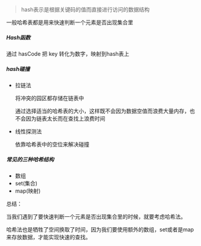 > hash表示是根据关键码的值而直接进行访问的数据结构

一般哈希表都是用来快速判断一个元素是否出现集合里

##### Hash函数

通过 hasCode 把 key 转化为数字，映射到hash表上

##### hash碰撞

- 拉链法

    将冲突的园区都存储在链表中

    通过选择适当的哈希表的大小，这样既不会因为数据空值而浪费大量内存，也不会因为链表太长而在查找上浪费时间    

- 线性探测法
    
    依靠哈希表中的空位来解决碰撞

##### 常见的三种哈希结构

- 数组
- set(集合)
- map(映射)

总结：

当我们遇到了要快速判断一个元素是否出现集合里的时候，就要考虑哈希法。

哈希法也是牺牲了空间换取了时间，因为我们要使用额外的数组，set或者是map来存放数据，才能实现快速的查找。
    